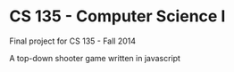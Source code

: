 # CS 135 - Computer Science I

Final project for CS 135 - Fall 2014

A top-down shooter game written in javascript

